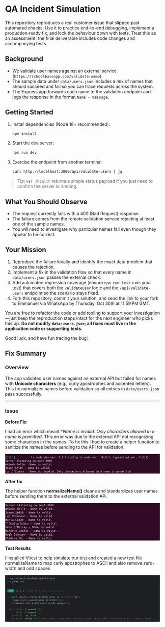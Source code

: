 # QA Incident Simulation

This repository reproduces a real customer issue that slipped past automated checks. Use it to practice end-to-end debugging, implement a production-ready fix, and lock the behaviour down with tests. Treat this as an assessment: the final deliverable includes code changes and accompanying tests.

## Background

- We validate user names against an external service (`https://schoolbaseapp.com/validate-name`).
- The sample data under `data/users.json` includes a mix of names that should succeed and fail so you can trace requests across the system.
- The Express app forwards each name to the validation endpoint and logs the response in the format `Name - message`.

## Getting Started

1. Install dependencies (Node 18+ recommended):
   ```bash
   npm install
   ```
2. Start the dev server:
   ```bash
   npm run dev
   ```
3. Exercise the endpoint from another terminal:
   ```bash
   curl http://localhost:3000/api/validate-users | jq
   ```

> Tip: `GET /health` returns a simple status payload if you just need to confirm the server is running.

## What You Should Observe

- The request currently fails with a 400 (Bad Request) response.
- The failure comes from the remote validation service rejecting at least one of the sample names.
- You will need to investigate why particular names fail even though they appear to be correct.

## Your Mission

1. Reproduce the failure locally and identify the exact data problem that causes the rejection.
2. Implement a fix in the validation flow so that every name in `data/users.json` passes the external check.
3. Add automated regression coverage (ensure `npm run test` runs your test) that covers both the `validateUser` logic and the `/api/validate-users` endpoint so the scenario stays fixed.
4. Fork this repository, commit your solution, and send the link to your fork to Emmanuel via WhatsApp by Thursday, Oct 30th at 11:59 PM GMT.

You are free to refactor the code or add tooling to support your investigation—just keep the reproduction steps intact for the next engineer who picks this up. **Do not modify `data/users.json`; all fixes must live in the application code or supporting tests.**

Good luck, and have fun tracing the bug!

## Fix Summary

### Overview
The app validated user names against an external API but failed for names with **Unicode characters** (e.g., curly apostrophes and accented letters).  
This fix normalizes names before validation so all entries in `data/users.json` pass successfully.

---

### Issue
**Before Fix:**

I had an error which meant **Name is invalid. Only characters allowed in a name is premitted*. This error was due to the external API not recognizing some characters in the names. To fix this I had to create a helper function to sanitize the names before sending to the API for validation.

![Initial Error](screenshoots/screenshoot_1.png)

**After fix**

The helper function **normalizeName()** cleans and standardizes user names before sending them to the external validation API.

![Success](screenshoots/screenshoot_2.png)

**Test Results**

I installed Vitest to help simulate our test and created a new test file normalizeName to map curly apostrophes to ASCII and also remove zero-width and odd spaces

![Test Results](screenshoots/screenshoot_4.png)


